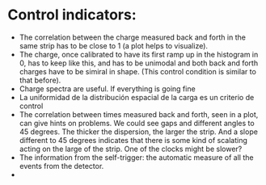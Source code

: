 # Control indicators:
- The correlation between the charge measured back and forth in the same strip has to be close to 1 (a plot helps to visualize).
- The charge, once calibrated to have its first ramp up in the histogram in 0, has to keep like this, and has to be unimodal and both back and forth charges have to be simiral in shape. (This control condition is similar to that before).
- Charge spectra are useful. If everything is going fine
- La uniformidad de la distribución espacial de la carga es un criterio de control
- The correlation between times measured back and forth, seen in a plot, can give hints on problems. We could see gaps and different angles to 45 degrees. The thicker the dispersion, the larger the strip. And a slope different to 45 degrees indicates that there is some kind of scalating acting on the large of the strip. One of the clocks might be slower?
- The information from the self-trigger: the automatic measure of all the events from the detector.
- 
